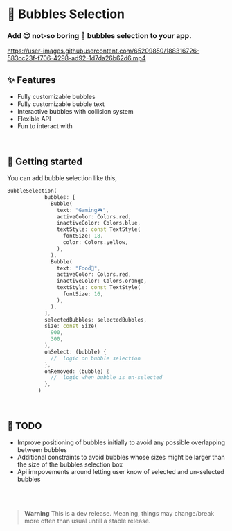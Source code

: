 # 🫧 Bubbles Selection


### Add 😍 not-so boring 🫧 bubbles selection to your app.



https://user-images.githubusercontent.com/65209850/188316726-583cc23f-f706-4298-ad92-1d7da26b62d6.mp4






## ✨ Features

* Fully customizable bubbles
* Fully customizable bubble text
* Interactive bubbles with collision system 
* Flexible API
* Fun to interact with

<br>

## 🚀 Getting started

You can add bubble selection like this, 

```DART
BubbleSelection(
            bubbles: [
              Bubble(
                text: "Gaming🎮",
                activeColor: Colors.red,
                inactiveColor: Colors.blue,
                textStyle: const TextStyle(
                  fontSize: 18,
                  color: Colors.yellow,
                ),
              ),
              Bubble(
                text: "Food🍔",
                activeColor: Colors.red,
                inactiveColor: Colors.orange,
                textStyle: const TextStyle(
                  fontSize: 16,
                ),
              ),
            ],
            selectedBubbles: selectedBubbles,
            size: const Size(
              900,
              300,
            ),
            onSelect: (bubble) {
              //  logic on bubble selection
            },
            onRemoved: (bubble) {
              //  logic when bubble is un-selected
            },
          )
```

<!-- ## Usage

TODO: Include short and useful examples for package users. Add longer examples
to `/example` folder. 

```dart
const like = 'sample';
``` -->
<br>


## 📝 TODO

* Improve positioning of bubbles initially to avoid any possible overlapping between bubbles
* Additional constraints to avoid bubbles whose sizes might be larger than the size of the bubbles selection box
* Api imrpovements around letting user know of selected and un-selected bubbles

<br>
<br>

> **Warning**
> This is a dev release. Meaning, things may change/break more often than usual untill a stable release.

<!-- ## Additional information

TODO: Tell users more about the package: where to find more information, how to 
contribute to the package, how to file issues, what response they can expect 
from the package authors, and more.
 -->
